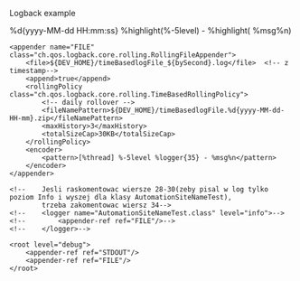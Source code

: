Logback example

<configuration scan="true">
    <property name="DEV_HOME" value="${user.dir}/log"/>
    <timestamp key="bySecond" datePattern="yyyyMMdd'T'HHmmss"/>
    <appender name="STDOUT" class="ch.qos.logback.core.ConsoleAppender">
        <layout class="ch.qos.logback.classic.PatternLayout">
            <Pattern>
                %d{yyyy-MM-dd HH:mm:ss} %highlight(%-5level) - %highlight( %msg%n)
            </Pattern>
        </layout>
    </appender>

    <appender name="FILE" class="ch.qos.logback.core.rolling.RollingFileAppender">
        <file>${DEV_HOME}/timeBasedlogFile_${bySecond}.log</file>  <!-- z timestamp-->
        <append>true</append>
        <rollingPolicy class="ch.qos.logback.core.rolling.TimeBasedRollingPolicy">
            <!-- daily rollover -->
            <fileNamePattern>${DEV_HOME}/timeBasedlogFile.%d{yyyy-MM-dd-HH-mm}.zip</fileNamePattern>
            <maxHistory>3</maxHistory>
            <totalSizeCap>30KB</totalSizeCap>
        </rollingPolicy>
        <encoder>
            <pattern>[%thread] %-5level %logger{35} - %msg%n</pattern>
        </encoder>
    </appender>

    <!--    Jesli raskomentowac wiersze 28-30(zeby pisal w log tylko poziom Info i wyszej dla klasy AutomationSiteNameTest),
            trzeba zakomentowac wiersz 34-->
    <!--    <logger name="AutomationSiteNameTest.class" level="info">-->
    <!--        <appender-ref ref="FILE"/>-->
    <!--    </logger>-->

    <root level="debug">
        <appender-ref ref="STDOUT"/>
        <appender-ref ref="FILE"/>
    </root>
</configuration>
